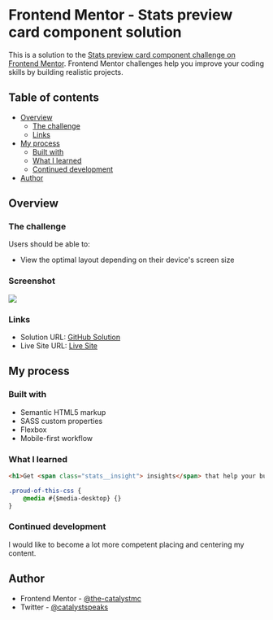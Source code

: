 # Frontend Mentor - Stats preview card component solution

This is a solution to the [Stats preview card component challenge on Frontend Mentor](https://www.frontendmentor.io/challenges/stats-preview-card-component-8JqbgoU62). Frontend Mentor challenges help you improve your coding skills by building realistic projects. 

## Table of contents

- [Overview](#overview)
  - [The challenge](#the-challenge)
  - [Links](#links)
- [My process](#my-process)
  - [Built with](#built-with)
  - [What I learned](#what-i-learned)
  - [Continued development](#continued-development)
- [Author](#author)



## Overview

### The challenge

Users should be able to:

- View the optimal layout depending on their device's screen size

### Screenshot

![](./screenshot.jpg)


### Links

- Solution URL: [GitHub Solution](https://github.com/the-catalystmc/stats-preview-card)
- Live Site URL: [Live Site](https://the-catalystmc.github.io/stats-preview-card/)

## My process

### Built with

- Semantic HTML5 markup
- SASS custom properties
- Flexbox
- Mobile-first workflow
### What I learned

```html
<h1>Get <span class="stats__insight"> insights</span> that help your business grow.</h1>
```
```css
.proud-of-this-css {
 	@media #{$media-desktop} {}
}
```

### Continued development

I would like to become a lot more competent placing and centering my content.


## Author

- Frontend Mentor - [@the-catalystmc](https://www.frontendmentor.io/profile/yourusername)
- Twitter - [@catalystspeaks](https://www.twitter.com/yourusername)

